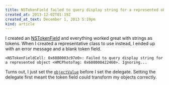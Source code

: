 ```yaml
---
title: NSTokenField failed to query display string for a represented object
created_at: 2013-12-02T01:19Z
created_at_text: December 1, 2013 5:19pm
kind: article
---
```

I created an [NSTokenField][] and everything worked great with strings as tokens.
When I created a representative class to use instead, I ended up with an error message and a blank token field.

    <NSTokenFieldCell: 0x6080003c97e0>: Failed to query display string for a represented object <HMCPhotoTag: 0x608000422460>. Ignoring...

Turns out, I just set the [`objectValue`][objectValue] before I set the delegate.
Setting the delegate first meant the token field could transform my objects correctly.

[NSTokenField]: https://developer.apple.com/library/mac/documentation/cocoa/reference/ApplicationKit/Classes/NSTokenField_Class/Reference/Reference.html
[objectValue]: https://developer.apple.com/library/mac/documentation/Cocoa/Reference/ApplicationKit/Classes/NSControl_Class/Reference/Reference.html#//apple_ref/occ/instm/NSControl/objectValue
